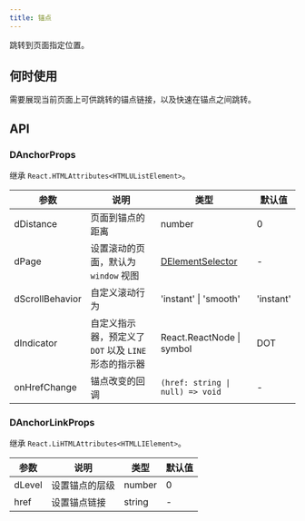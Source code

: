 ```yaml
---
title: 锚点
---
```


跳转到页面指定位置。

## 何时使用

需要展现当前页面上可供跳转的锚点链接，以及快速在锚点之间跳转。

## API

### DAnchorProps

继承 `React.HTMLAttributes<HTMLUListElement>`。

<!-- prettier-ignore-start -->
| 参数 | 说明 | 类型 | 默认值 | 
| --- | --- | --- | --- | 
| dDistance | 页面到锚点的距离 | number | 0 |
| dPage | 设置滚动的页面，默认为 `window` 视图 | [DElementSelector](/components/Interface#DElementSelector) | - |
| dScrollBehavior | 自定义滚动行为 | 'instant' \| 'smooth' | 'instant' |
| dIndicator | 自定义指示器，预定义了 `DOT` 以及 `LINE` 形态的指示器 | React.ReactNode \| symbol | DOT |
| onHrefChange | 锚点改变的回调 | `(href: string \| null) => void` | - |
<!-- prettier-ignore-end -->

### DAnchorLinkProps

继承 `React.LiHTMLAttributes<HTMLLIElement>`。

<!-- prettier-ignore-start -->
| 参数 | 说明 | 类型 | 默认值 | 
| --- | --- | --- | --- | 
| dLevel | 设置锚点的层级 | number | 0 |
| href | 设置锚点链接 | string | - |
<!-- prettier-ignore-end -->
